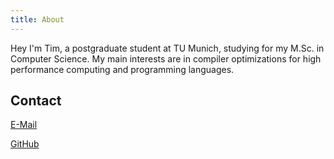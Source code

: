 ```yaml
---
title: About
---
```


Hey I'm Tim, a postgraduate student at TU Munich, studying for my M.Sc. in Computer Science. My main interests are in compiler optimizations for high performance computing and programming languages.

## Contact

[E-Mail](mailto:tgymnich@icloud.com)

[GitHub](https://github.com/tgymnich)

